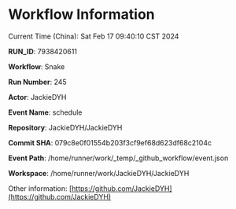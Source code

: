 # Workflow Information

Current Time (China): Sat Feb 17 09:40:10 CST 2024  

**RUN_ID**: 7938420611  

**Workflow**: Snake  

**Run Number**: 245  

**Actor**: JackieDYH  

**Event Name**: schedule  

**Repository**: JackieDYH/JackieDYH  

**Commit SHA**: 079c8e0f01554b203f3cf9ef68d623df68c2104c  

**Event Path**: /home/runner/work/_temp/_github_workflow/event.json  

**Workspace**: /home/runner/work/JackieDYH/JackieDYH  

Other information: [https://github.com/JackieDYH](https://github.com/JackieDYH)
